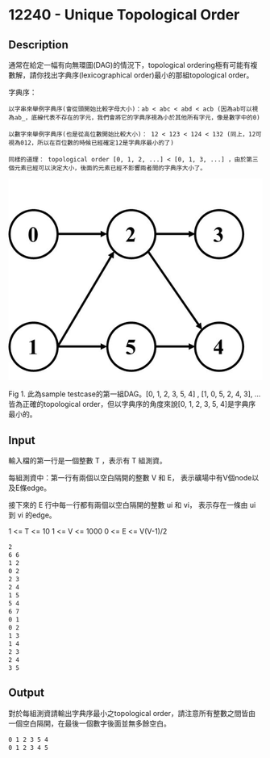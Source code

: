 # 12240 - Unique Topological Order

## Description
通常在給定一幅有向無環圖(DAG)的情況下，topological ordering極有可能有複數解，請你找出字典序(lexicographical order)最小的那組topological order。



字典序：

    以字串來舉例字典序(會從頭開始比較字母大小)：ab < abc < abd < acb (因為ab可以視為ab_，底線代表不存在的字元，我們會將它的字典序視為小於其他所有字元，像是數字中的0)

    以數字來舉例字典序(也是從高位數開始比較大小)： 12 < 123 < 124 < 132 (同上，12可視為012，所以在百位數的時候已經確定12是字典序最小的了)

    同樣的道理： topological order [0, 1, 2, ...] < [0, 1, 3, ...] ，由於第三個元素已經可以決定大小，後面的元素已經不影響兩者間的字典序大小了。


![Fig 1](Fig1.jpg)

Fig 1. 此為sample testcase的第一組DAG。[0, 1, 2, 3, 5, 4] , [1, 0, 5, 2, 4, 3], ...皆為正確的topological order，但以字典序的角度來說[0, 1, 2, 3, 5, 4]是字典序最小的。

## Input
輸入檔的第一行是一個整數 T ，表示有 T 組測資。

每組測資中：第一行有兩個以空白隔開的整數 V 和 E，
表示礦場中有V個node以及E條edge。

接下來的 E 行中每一行都有兩個以空白隔開的整數 ui 和 vi，
表示存在一條由 ui 到 vi 的edge。

1 <= T <= 10
1 <= V <= 1000
0 <= E <= V(V-1)/2
```
2
6 6
1 2
0 2
2 3
2 4
1 5
5 4
6 7
0 1
0 2
1 3
1 4
2 3
2 4
3 5
```

## Output
對於每組測資請輸出字典序最小之topological order，請注意所有整數之間皆由一個空白隔開，在最後一個數字後面並無多餘空白。
```
0 1 2 3 5 4
0 1 2 3 4 5
```
